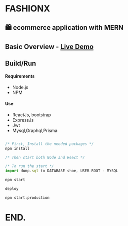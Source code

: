 # FASHIONX

## 🛍️ ecommerce application with MERN

## Basic Overview - [Live Demo](http://fashionz.cf/)

## Build/Run

#### Requirements

- Node.js
- NPM

#### Use

- ReactJs, bootstrap
- ExpressJs
- Jwt
- Mysql,Graphql,Prisma

```javascript

/* First, Install the needed packages */
npm install

/* Then start both Node and React */

/* To run the start */
import dump.sql to DATABASE shoe, USER ROOT - MYSQL

npm start

deploy

npm start:production


```

# END.
